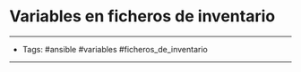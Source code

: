 # Variables en ficheros de inventario

-----
- Tags: #ansible #variables #ficheros_de_inventario
-----

###